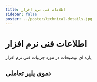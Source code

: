 ```yaml
---
title: اطلاعات فنی نرم افزار
sidebar: false
poster: ../poster/technical-details.jpg
---
```


# اطلاعات فنی نرم افزار

پاره ای توضیحات در مورد جزییات فنی نرم افزار

## دموی پلیر تعاملی

<InteractivePlayer />
